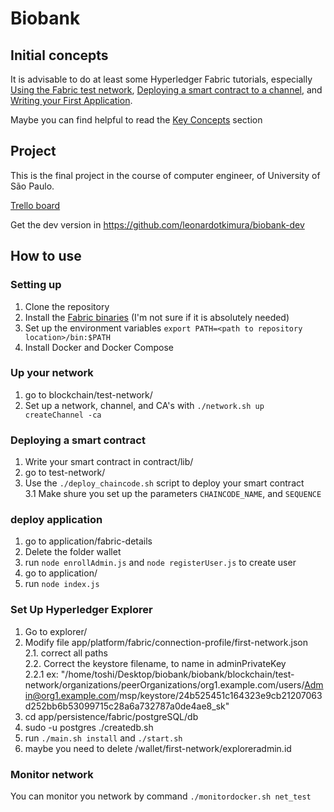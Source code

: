 # Biobank

## Initial concepts
It is advisable to do at least some Hyperledger Fabric tutorials, especially [Using the Fabric test network](https://hyperledger-fabric.readthedocs.io/en/release-2.2/test_network.html), [Deploying a smart contract to a channel](https://hyperledger-fabric.readthedocs.io/en/release-2.2/deploy_chaincode.html), and [Writing your First Application](https://hyperledger-fabric.readthedocs.io/en/release-2.2/write_first_app.html).

Maybe you can find helpful to read the [Key Concepts](https://hyperledger-fabric.readthedocs.io/en/release-2.2/key_concepts.html) section

## Project
This is the final project in the course of computer engineer, of University of São Paulo.

[Trello board](https://trello.com/b/lbII1kRk/amazonas-40)

Get the dev version in https://github.com/leonardotkimura/biobank-dev


## How to use
### Setting up 
1. Clone the repository
2. Install the [Fabric binaries](https://hyperledger-fabric.readthedocs.io/en/release-2.2/install.html) (I'm not sure if it is absolutely needed)
3. Set up the environment variables `export PATH=<path to repository location>/bin:$PATH`
4. Install Docker and Docker Compose

### Up your network
1. go to blockchain/test-network/
2. Set up a network, channel, and CA's with `./network.sh up createChannel -ca`

### Deploying a smart contract
1. Write your smart contract in contract/lib/
2. go to test-network/
3. Use the `./deploy_chaincode.sh` script to deploy your smart contract <br>
3.1 Make shure you set up the parameters `CHAINCODE_NAME`, and `SEQUENCE`

### deploy application
1. go to application/fabric-details
2. Delete the folder wallet
3. run `node enrollAdmin.js` and `node registerUser.js` to create user
4. go to application/
5. run `node index.js`


### Set Up Hyperledger Explorer
1. Go to explorer/
2. Modify file app/platform/fabric/connection-profile/first-network.json <br>
2.1. correct all paths <br>
2.2. Correct the keystore filename, to name in adminPrivateKey <br>
2.2.1 ex: "/home/toshi/Desktop/biobank/biobank/blockchain/test-network/organizations/peerOrganizations/org1.example.com/users/Admin@org1.example.com/msp/keystore/24b525451c164323e9cb21207063d252bb6b53099715c28a6a732787a0de4ae8_sk"
3. cd app/persistence/fabric/postgreSQL/db
4. sudo -u postgres ./createdb.sh
5. run `./main.sh install` and `./start.sh`
6. maybe you need to delete /wallet/first-network/exploreradmin.id


### Monitor network
You can monitor you network by command `./monitordocker.sh net_test`
